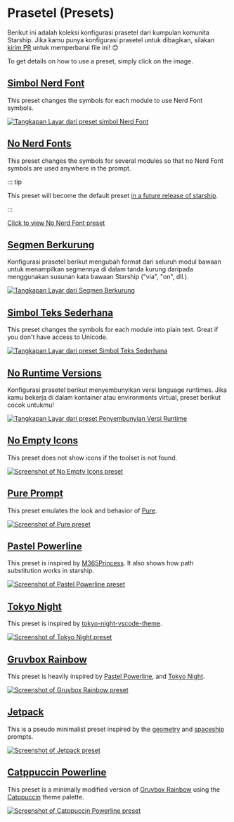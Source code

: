 # Prasetel (Presets)

Berikut ini adalah koleksi konfigurasi prasetel dari kumpulan komunita Starship. Jika kamu punya konfigurasi prasetel untuk dibagikan, silakan [kirim PR](https://github.com/starship/starship/edit/master/docs/presets/README.md) untuk memperbarui file ini! 😊

To get details on how to use a preset, simply click on the image.

## [Simbol Nerd Font](./nerd-font.md)

This preset changes the symbols for each module to use Nerd Font symbols.

[![Tangkapan Layar dari preset simbol Nerd Font](/presets/img/nerd-font-symbols.png "Click to view Nerd Font Symbols preset")](./nerd-font)

## [No Nerd Fonts](./no-nerd-font.md)

This preset changes the symbols for several modules so that no Nerd Font symbols are used anywhere in the prompt.

::: tip

This preset will become the default preset [in a future release of starship](https://github.com/starship/starship/pull/3544).

:::

[Click to view No Nerd Font preset](./no-nerd-font)

## [Segmen Berkurung](./bracketed-segments.md)

Konfigurasi prasetel berikut mengubah format dari seluruh modul bawaan untuk menampilkan segmennya di dalam tanda kurung daripada menggunakan susunan kata bawaan Starship ("via", "on", dll.).

[![Tangkapan Layar dari Segmen Berkurung](/presets/img/bracketed-segments.png "Click to view Bracketed Segments preset")](./bracketed-segments)

## [Simbol Teks Sederhana](./plain-text.md)

This preset changes the symbols for each module into plain text. Great if you don't have access to Unicode.

[![Tangkapan Layar dari preset Simbol Teks Sederhana](/presets/img/plain-text-symbols.png "Click to view Plain Text Symbols preset")](./plain-text)

## [No Runtime Versions](./no-runtimes.md)

Konfigurasi prasetel berikut menyembunyikan versi language runtimes. Jika kamu bekerja di dalam kontainer atau environments virtual, preset berikut cocok untukmu!

[![Tangkapan Layar dari preset Penyembunyian Versi Runtime](/presets/img/no-runtime-versions.png "Click to view No Runtime Versions preset")](./no-runtimes)

## [No Empty Icons](./no-empty-icons.md)

This preset does not show icons if the toolset is not found.

[![Screenshot of No Empty Icons preset](/presets/img/no-empty-icons.png "Click to view No Runtime Versions preset")](./no-empty-icons.md)

## [Pure Prompt](./pure-preset.md)

This preset emulates the look and behavior of [Pure](https://github.com/sindresorhus/pure).

[![Screenshot of Pure preset](/presets/img/pure-preset.png "Click to view Pure Prompt preset")](./pure-preset)

## [Pastel Powerline](./pastel-powerline.md)

This preset is inspired by [M365Princess](https://github.com/JanDeDobbeleer/oh-my-posh/blob/main/themes/M365Princess.omp.json). It also shows how path substitution works in starship.

[![Screenshot of Pastel Powerline preset](/presets/img/pastel-powerline.png "Click to view Pure Prompt preset")](./pastel-powerline)

## [Tokyo Night](./tokyo-night.md)

This preset is inspired by [tokyo-night-vscode-theme](https://github.com/enkia/tokyo-night-vscode-theme).

[![Screenshot of Tokyo Night preset](/presets/img/tokyo-night.png "Click to view Tokyo Night preset")](./tokyo-night)

## [Gruvbox Rainbow](./gruvbox-rainbow.md)

This preset is heavily inspired by [Pastel Powerline](./pastel-powerline.md), and [Tokyo Night](./tokyo-night.md).

[![Screenshot of Gruvbox Rainbow preset](/presets/img/gruvbox-rainbow.png "Click to view Gruvbox Rainbow preset")](./gruvbox-rainbow)

## [Jetpack](./jetpack.md)

This is a pseudo minimalist preset inspired by the [geometry](https://github.com/geometry-zsh/geometry) and [spaceship](https://github.com/spaceship-prompt/spaceship-prompt) prompts.

[![Screenshot of Jetpack preset](/presets/img/jetpack.png "Click to view Jetpack preset")](./jetpack)

## [Catppuccin Powerline](./catppuccin-powerline.md)

This preset is a minimally modified version of [Gruvbox Rainbow](./gruvbox-rainbow.md) using the [Catppuccin](https://github.com/catppuccin/catppuccin) theme palette.

[![Screenshot of Catppuccin Powerline preset](/presets/img/catppuccin-powerline.png "Click to view Catppuccin Powerline preset")](./catppuccin-powerline)
